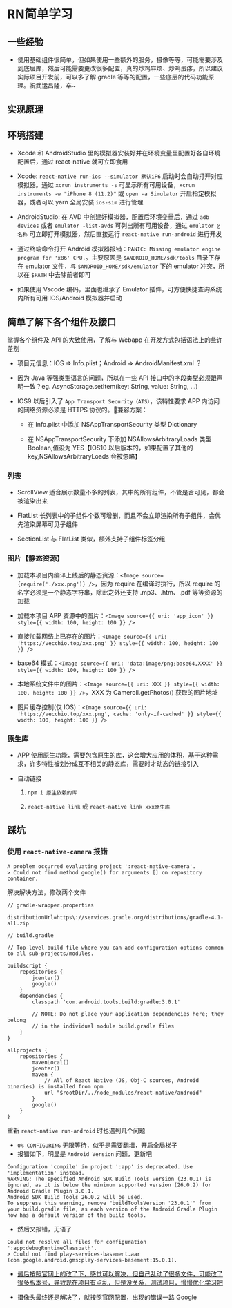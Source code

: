 # RN简单学习

## 一些经验

+ 使用基础组件很简单，但如果使用一些额外的服务，摄像等等，可能需要涉及到底层库，然后可能需要更改很多配置，真的炒鸡麻烦、炒鸡蛋疼，所以建议实际项目开发前，可以多了解 gradle 等等的配置，一些底层的代码功能原理。祝武运昌隆，卒~

## 实现原理

## 环境搭建

+ Xcode 和 AndroidStudio 里的模拟器安装好并在环境变量里配置好各自环境配置后，通过 react-native 就可立即食用

+ Xcode: `react-native run-ios --simulator 默认iP6` 启动时会自动打开对应模拟器。通过 `xcrun instruments -s` 可显示所有可用设备，`xcrun instruments -w "iPhone 8 (11.2)"` 或 `open -a Simulator` 开启指定模拟器，或者可以 yarn 全局安装 `ios-sim` 进行管理

+ AndroidStudio: 在 AVD 中创建好模拟器，配置后环境变量后，通过 `adb devices` 或者 `emulator -list-avds` 可列出所有可用设备，通过 `emulator @名称` 可立即打开模拟器，然后直接运行 `react-native run-android` 进行开发

+ 通过终端命令打开 Android 模拟器报错：`PANIC: Missing emulator engine program for 'x86' CPU.`。主要原因是 `$ANDROID_HOME/sdk/tools` 目录下存在 emulator 文件，与 `$ANDROID_HOME/sdk/emulator` 下的 emulator 冲突，所以在 `$PATH` 中去除前者即可

+ 如果使用 Vscode 编码，里面也继承了 Emulator 插件，可方便快捷查询系统内所有可用 IOS/Android 模拟器并启动

## 简单了解下各个组件及接口

掌握各个组件及 API 的大致使用，了解与 Webapp 在开发方式包括语法上的些许差别

+ 项目元信息：IOS => Info.plist；Android => AndroidManifest.xml ？

+ 因为 Java 等强类型语言的问题，所以在一些 API 接口中的字段类型必须跟声明一致？eg. AsyncStorage.setItem(key: String, value: String, ...)

+ IOS9 以后引入了 `App Transport Security（ATS）`，该特性要求 APP 内访问的网络资源必须是 HTTPS 协议的。兼容方案：

  + 在 Info.plist 中添加 NSAppTransportSecurity 类型 Dictionary

  + 在 NSAppTransportSecurity 下添加 NSAllowsArbitraryLoads 类型 Boolean,值设为 YES【IOS10 以后版本的，如果配置了其他的 key,NSAllowsArbitraryLoads 会被忽略】

### 列表

+ ScrollView 适合展示数量不多的列表，其中的所有组件，不管是否可见，都会被渲染出来

+ FlatList 长列表中的子组件个数可增删，而且不会立即渲染所有子组件，会优先渲染屏幕可见子组件

+ SectionList 与 FlatList 类似，额外支持子组件标签分组

### 图片【静态资源】

+ 加载本项目内编译上线后的静态资源：`<Image source={require('./xxx.png')} />`，因为 require 在编译时执行，所以 require 的名字必须是一个静态字符串，除此之外还支持 .mp3、.htm、.pdf 等等资源的加载

+ 加载本项目 APP 资源中的图片：`<Image source={{ uri: 'app_icon' }} style={{ width: 100, height: 100 }} />`

+ 直接加载网络上已存在的图片：`<Image source={{ uri: 'https://vecchio.top/xxx.png' }} style={{ width: 100, height: 100 }} />`

+ base64 模式：`<Image source={{ uri: 'data:image/png;base64,XXXX' }} style={{ width: 100, height: 100 }} />`

+ 本地系统文件中的图片：`<Image source={{ uri: XXX }} style={{ width: 100, height: 100 }} />`，XXX 为 Cameroll.getPhotos() 获取的图片地址

+ 图片缓存控制(仅 IOS)：`<Image source={{ uri: 'https://vecchio.top/xxx.png', cache: 'only-if-cached' }} style={{ width: 100, height: 100 }} />`

### 原生库

+ APP 使用原生功能，需要包含原生的库，这会增大应用的体积，基于这种需求，许多特性被划分成互不相关的静态库，需要时才动态的链接引入

+ 自动链接

  1. `npm i 原生依赖的库`

  2. `react-native link` 或 `react-native link xxx原生库`

## 踩坑

### 使用 `react-native-camera` 报错

```shell
A problem occurred evaluating project ':react-native-camera'.
> Could not find method google() for arguments [] on repository container.
```

解决解决方法，修改两个文件

```property
// gradle-wrapper.properties

distributionUrl=https\://services.gradle.org/distributions/gradle-4.1-all.zip
```

```gralde
// build.gradle

// Top-level build file where you can add configuration options common to all sub-projects/modules.

buildscript {
    repositories {
        jcenter()
        google()
    }
    dependencies {
        classpath 'com.android.tools.build:gradle:3.0.1'

        // NOTE: Do not place your application dependencies here; they belong
        // in the individual module build.gradle files
    }
}

allprojects {
    repositories {
        mavenLocal()
        jcenter()
        maven {
            // All of React Native (JS, Obj-C sources, Android binaries) is installed from npm
            url "$rootDir/../node_modules/react-native/android"
        }
        google()
    }
}
```

重新 `react-native run-android` 时也遇到几个问题

+ `0% CONFIGURING` 无限等待，似乎是需要翻墙，开启全局梯子
+ 报错如下，明显是 `Android Version` 问题，更新吧

```shell
Configuration 'compile' in project ':app' is deprecated. Use 'implementation' instead.
WARNING: The specified Android SDK Build Tools version (23.0.1) is ignored, as it is below the minimum supported version (26.0.2) for Android Gradle Plugin 3.0.1.
Android SDK Build Tools 26.0.2 will be used.
To suppress this warning, remove "buildToolsVersion '23.0.1'" from your build.gradle file, as each version of the Android Gradle Plugin now has a default version of the build tools.
```

+ 然后又报错，无语了

```shell
Could not resolve all files for configuration ':app:debugRuntimeClasspath'.
> Could not find play-services-basement.aar (com.google.android.gms:play-services-basement:15.0.1).
```

+ [最后按照官网上的改了下，感觉可以解决，但自己乱动了很多文件，可能改了很多版本号，导致现在项目有点乱，但是没关系，测试项目，慢慢优化学习吧](https://github.com/react-native-community/react-native-camera#android)

+ 摄像头最终还是解决了，就按照官网配置，出现的错误一路 Google
